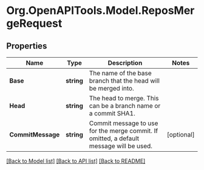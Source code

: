 # Org.OpenAPITools.Model.ReposMergeRequest

## Properties

Name | Type | Description | Notes
------------ | ------------- | ------------- | -------------
**Base** | **string** | The name of the base branch that the head will be merged into. | 
**Head** | **string** | The head to merge. This can be a branch name or a commit SHA1. | 
**CommitMessage** | **string** | Commit message to use for the merge commit. If omitted, a default message will be used. | [optional] 

[[Back to Model list]](../README.md#documentation-for-models) [[Back to API list]](../README.md#documentation-for-api-endpoints) [[Back to README]](../README.md)

